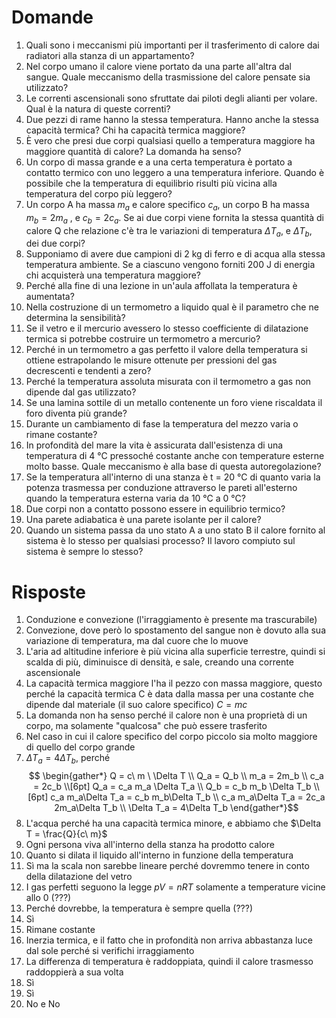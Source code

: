 # Domande
1. Quali sono i meccanismi più importanti per il trasferimento di calore dai radiatori alla stanza di un appartamento? 
2. Nel corpo umano il calore viene portato da una parte all'altra dal sangue. Quale meccanismo della trasmissione del calore pensate sia utilizzato?
3. Le correnti ascensionali sono sfruttate dai piloti degli alianti per volare. Qual è la natura di queste correnti?
4. Due pezzi di rame hanno la stessa temperatura. Hanno anche la stessa capacità termica? Chi ha capacità termica maggiore?
5. È vero che presi due corpi qualsiasi quello a temperatura maggiore ha maggiore quantità di calore? La domanda ha senso?
6. Un corpo di massa grande e a una certa temperatura è portato a contatto termico con uno leggero a una temperatura inferiore. Quando è possibile che la temperatura di equilibrio risulti più vicina alla temperatura del corpo più leggero?
7. Un corpo A ha massa $m_a$ e calore specifico $c_a$, un corpo B ha massa $m_b = 2m_a$ , e $c_b = 2c_a$. Se ai due corpi viene fornita la stessa quantità di calore Q che relazione c'è tra le variazioni di temperatura $\Delta T_a$, e $\Delta T_b$, dei due corpi?
8. Supponiamo di avere due campioni di 2 kg di ferro e di acqua alla stessa temperatura ambiente. Se a ciascuno vengono forniti 200 J di energia chi acquisterà una temperatura maggiore? 
9. Perché alla fine di una lezione in un'aula affollata la temperatura è aumentata?
10. Nella costruzione di un termometro a liquido qual è il parametro che ne determina la sensibilità?
11. Se il vetro e il mercurio avessero lo stesso coefficiente di dilatazione termica si potrebbe costruire un termometro a mercurio?
12. Perché in un termometro a gas perfetto il valore della temperatura si ottiene estrapolando le misure ottenute per pressioni del gas decrescenti e tendenti a zero?
13. Perché la temperatura assoluta misurata con il termometro a gas non dipende dal gas utilizzato?
14. Se una lamina sottile di un metallo contenente un foro viene riscaldata il foro diventa più grande?
15. Durante un cambiamento di fase la temperatura del mezzo varia o rimane costante?
16. In profondità del mare la vita è assicurata dall'esistenza di una temperatura di 4 °C pressoché costante anche con temperature esterne molto basse. Quale meccanismo è alla base di questa autoregolazione?
17. Se la temperatura all'interno di una stanza è t = 20 °C di quanto varia la potenza trasmessa per conduzione attraverso le pareti all'esterno quando la temperatura esterna varia da 10 °C a 0 °C?
18. Due corpi non a contatto possono essere in equilibrio termico?
19. Una parete adiabatica è una parete isolante per il calore?
20. Quando un sistema passa da uno stato A a uno stato B il calore fornito al sistema è lo stesso per qualsiasi processo? Il lavoro compiuto sul sistema è sempre lo stesso?
# Risposte
1. Conduzione e convezione (l'irraggiamento è presente ma trascurabile)
2. Convezione, dove però lo spostamento del sangue non è dovuto alla sua variazione di temperatura, ma dal cuore che lo muove
3. L'aria ad altitudine inferiore è più vicina alla superficie terrestre, quindi si scalda di più, diminuisce di densità, e sale, creando una corrente ascensionale
4. La capacità termica maggiore l'ha il pezzo con massa maggiore, questo perché la capacità termica C è data dalla massa per una costante che dipende dal materiale (il suo calore specifico) $C = mc$
5. La domanda non ha senso perché il calore non è una proprietà di un corpo, ma solamente "qualcosa" che può essere trasferito
6. Nel caso in cui il calore specifico del corpo piccolo sia molto maggiore di quello del corpo grande
7. $\Delta T_a = 4\Delta T_b$, perché
$$ \begin{gather*}
Q = c\ m \ \Delta T \\
Q_a = Q_b \\
m_a = 2m_b \\
c_a = 2c_b \\[6pt]
Q_a = c_a m_a \Delta T_a \\
Q_b = c_b m_b \Delta T_b \\[6pt]
c_a m_a\Delta T_a = c_b m_b\Delta T_b \\
c_a m_a\Delta T_a = 2c_a 2m_a\Delta T_b \\
\Delta T_a = 4\Delta T_b
\end{gather*}$$
8. L'acqua perché ha una capacità termica minore, e abbiamo che $\Delta T = \frac{Q}{c\ m}$
9. Ogni persona viva all'interno della stanza ha prodotto calore
10. Quanto si dilata il liquido all'interno in funzione della temperatura
11. Sì ma la scala non sarebbe lineare perché dovremmo tenere in conto della dilatazione del vetro
12. I gas perfetti seguono la legge $pV = nRT$ solamente a temperature vicine allo 0 (???)
13. Perché dovrebbe, la temperatura è sempre quella (???)
14. Sì
15. Rimane costante
16. Inerzia termica, e il fatto che in profondità non arriva abbastanza luce dal sole perché si verifichi irraggiamento
17. La differenza di temperatura è raddoppiata, quindi il calore trasmesso raddoppierà a sua volta
18. Sì
19. Sì
20. No e No